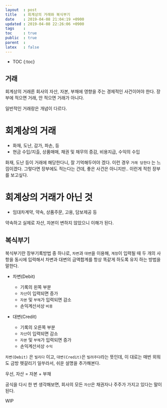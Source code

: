 ```yaml
---
layout  : post
title   : 회계상의 거래와 복식부기
date    : 2019-04-08 21:04:19 +0900
updated : 2019-04-08 22:26:06 +0900
tags    : 
toc     : true
public  : true
parent  : 
latex   : false
---
```

* TOC
{:toc}

## 거래

회계상의 거래른 회사의 자산, 자본, 부채에 영향을 주는 경제적인 사건이어야 한다.
장부에 적으면 거래, 안 적으면 거래가 아니다.

일반적인 거래랑은 개념이 다르다.

# 회계상의 거래
- 화재, 도난, 감가, 파손, 등
- 현금 수입/지출, 상품매매, 채권 및 채무의 증감, 비용지급, 수익의 수입

화재, 도난 등이 거래에 해당한다니, 잘 기억해두어야 겠다. 이런 경우 `거래 당한다`
는 느낌이겠다. 그렇다면 장부에도 적는다는 건데, 좋은 사건은 아니지만.. 
이런게 적힌 장부를 보고싶다.
  
# 회계상의 거래가 아닌 것
- 임대차계약, 약속, 상품주문, 고용, 담보제공 등

약속하고 실제로 자산, 자본이 변하지 않았으니 이해가 된다.

## 복식부기

복식부기란 장부기록방법 중 하나로, `차변`과 `대변`을 이용해, `계정`이 입력될 때
두 개의 사항을 동시에 입력해서 차변과 대변의 금액합계를 항상 똑같게 하도록 유지
하는 방법을 말한다.

- 차변(Debit)
    - 기록의 왼쪽 부분
    - `자산`이 입력되면 증가
    - `자본` 및 `부채`가 입력되면 감소
    - 손익계산서상 `비용`

- 대변(Credit)
    - 기록의 오른쪽 부분
    - `자산`이 입력되면 감소 
    - `자본` 및 `부채`가 입력되면 증가
    - 손익계산서상 `수익`

`차변(Debit)` 은 `빌리다` 이고, `대변(Credit)`은 `빌려주다`라는 뜻인데, 이 대로는 
매번 외워도 금방 헷갈리기 일쑤라서, 쉬운 설명을 추가해본다.

우선, 
    자산 = 자본 + 부채
    
공식을 다시 한 번 생각해보면, 회사의 모든 `자산`은 채권자나 주주가 가지고 있다는
말이 된다. 

WIP
